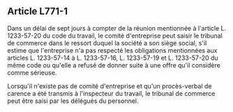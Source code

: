 Article L771-1
----
Dans un délai de sept jours à compter de la réunion mentionnée à l'article L.
1233-57-20 du code du travail, le comité d'entreprise peut saisir le tribunal de
commerce dans le ressort duquel la société a son siège social, s'il estime que
l'entreprise n'a pas respecté les obligations mentionnées aux articles L.
1233-57-14 à L. 1233-57-16, L. 1233-57-19 et L. 1233-57-20 du même code ou
qu'elle a refusé de donner suite à une offre qu'il considère comme sérieuse.

Lorsqu'il n'existe pas de comité d'entreprise et qu'un procès-verbal de carence
a été transmis à l'inspecteur du travail, le tribunal de commerce peut être
saisi par les délégués du personnel.
